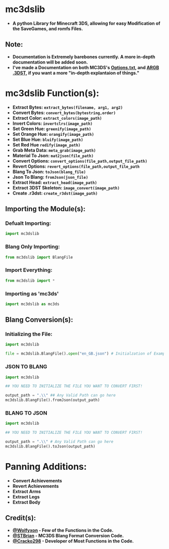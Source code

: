 # mc3dslib
- **A python Library for Minecraft 3DS, allowing for easy Modification of the SaveGames, and romfs Files.**

## Note:
- **Documentation is Extremely barebones currently. A more in-depth documentation will be added soon.**
- **I've made a Documentation on both MC3DS's [Options.txt](https://github.com/Cracko298/MC3DS-Options-Documentation), and [ARGB .3DST](https://github.com/Cracko298/MC-3DST-Documentation), if you want a more "in-depth explantaion of things."**



# mc3dslib Function(s):

- **Extract Bytes:    `extract_bytes(filename, arg1, arg2)`**
- **Convert Bytes:    `convert_bytes(bytestring,order)`**
- **Extract Color:    `extract_colors(image_path)`**
- **Invert Colors:    `invertclrs(image_path)`**
- **Set Green Hue:    `greenify(image_path)`**
- **Set Orange Hue:   `orangify(image_path)`**
- **Set Blue Hue:     `bluify(image_path)`**
- **Set Red Hue       `redify(image_path)`**
- **Grab Meta Data:   `meta_grab(image_path)`**
- **Material To Json: `mat2json(file_path)`**
- **Convert Options:  `convert_options(file_path,output_file_path)`**
- **Revert Options:   `revert_options(file_path,output_file_path`**
- **Blang To Json: `toJson(blang_file)`**
- **Json To Blang: `fromJson(json_file)`**
- **Extract Head: `extract_head(image_path)`**
- **Extract 3DST Skeleton: `image_convert(image_path)`**
- **Create .r3dst: `create_r3dst(image_path)`**

## Importing the Module(s):
### Defualt Importing:
```py
import mc3dslib
```
### Blang Only Importing:
```py
from mc3dslib import BlangFile
```
### Import Everything:
```py
from mc3dslib import *
```
### Importing as 'mc3ds'
```py
import mc3dslib as mc3ds
```

## Blang Conversion(s):
### Initializing the File:
```py
import mc3dslib

file = mc3dslib.BlangFile().open("en_GB.json") # Initialzation of Example File
```

### JSON TO BLANG
```py
import mc3dslib

## YOU NEED TO INITIALIZE THE FILE YOU WANT TO CONVERT FIRST!

output_path = ".\\" ## Any Valid Path can go here
mc3dslib.BlangFile().fromJson(output_path)
```
### BLANG TO JSON
```py
import mc3dslib

## YOU NEED TO INITIALIZE THE FILE YOU WANT TO CONVERT FIRST!

output_path = ".\\" # Any Valid Path can go here
mc3dslib.BlangFile().toJson(output_path)
```

# Panning Additions:
- **Convert Achievements**
- **Revert Achievements**
- **Extract Arms**
- **Extract Legs**
- **Extract Body**

## Credit(s):
- **[@Wolfyxon](https://github.com/Wolfyxon) - Few of the Functions in the Code.**
- **[@STBrian](https://github.com/STBrian) - MC3DS Blang Format Conversion Code.**
- **[@Cracko298](https://github.com/Cracko298) - Developer of Most Functions in the Code.**
